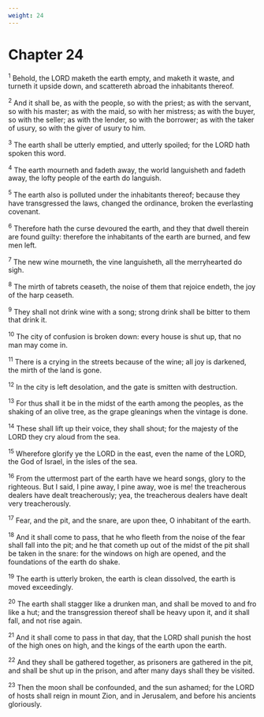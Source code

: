 ```yaml
---
weight: 24
---
```


# Chapter 24

<sup>1</sup> Behold, the LORD maketh the earth empty, and maketh it waste, and turneth it upside down, and scattereth abroad the inhabitants thereof. 

<sup>2</sup> And it shall be, as with the people, so with the priest; as with the servant, so with his master; as with the maid, so with her mistress; as with the buyer, so with the seller; as with the lender, so with the borrower; as with the taker of usury, so with the giver of usury to him. 

<sup>3</sup> The earth shall be utterly emptied, and utterly spoiled; for the LORD hath spoken this word. 

<sup>4</sup> The earth mourneth and fadeth away, the world languisheth and fadeth away, the lofty people of the earth do languish. 

<sup>5</sup> The earth also is polluted under the inhabitants thereof; because they have transgressed the laws, changed the ordinance, broken the everlasting covenant. 

<sup>6</sup> Therefore hath the curse devoured the earth, and they that dwell therein are found guilty: therefore the inhabitants of the earth are burned, and few men left. 

<sup>7</sup> The new wine mourneth, the vine languisheth, all the merryhearted do sigh. 

<sup>8</sup> The mirth of tabrets ceaseth, the noise of them that rejoice endeth, the joy of the harp ceaseth. 

<sup>9</sup> They shall not drink wine with a song; strong drink shall be bitter to them that drink it. 

<sup>10</sup> The city of confusion is broken down: every house is shut up, that no man may come in. 

<sup>11</sup> There is a crying in the streets because of the wine; all joy is darkened, the mirth of the land is gone. 

<sup>12</sup> In the city is left desolation, and the gate is smitten with destruction. 

<sup>13</sup> For thus shall it be in the midst of the earth among the peoples, as the shaking of an olive tree, as the grape gleanings when the vintage is done. 

<sup>14</sup> These shall lift up their voice, they shall shout; for the majesty of the LORD they cry aloud from the sea. 

<sup>15</sup> Wherefore glorify ye the LORD in the east, even the name of the LORD, the God of Israel, in the isles of the sea. 

<sup>16</sup> From the uttermost part of the earth have we heard songs, glory to the righteous. But I said, I pine away, I pine away, woe is me! the treacherous dealers have dealt treacherously; yea, the treacherous dealers have dealt very treacherously. 

<sup>17</sup> Fear, and the pit, and the snare, are upon thee, O inhabitant of the earth. 

<sup>18</sup> And it shall come to pass, that he who fleeth from the noise of the fear shall fall into the pit; and he that cometh up out of the midst of the pit shall be taken in the snare: for the windows on high are opened, and the foundations of the earth do shake. 

<sup>19</sup> The earth is utterly broken, the earth is clean dissolved, the earth is moved exceedingly. 

<sup>20</sup> The earth shall stagger like a drunken man, and shall be moved to and fro like a hut; and the transgression thereof shall be heavy upon it, and it shall fall, and not rise again. 

<sup>21</sup> And it shall come to pass in that day, that the LORD shall punish the host of the high ones on high, and the kings of the earth upon the earth. 

<sup>22</sup> And they shall be gathered together, as prisoners are gathered in the pit, and shall be shut up in the prison, and after many days shall they be visited. 

<sup>23</sup> Then the moon shall be confounded, and the sun ashamed; for the LORD of hosts shall reign in mount Zion, and in Jerusalem, and before his ancients gloriously. 


